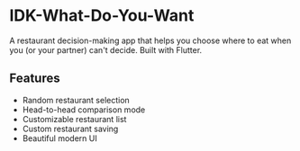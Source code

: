 # IDK-What-Do-You-Want

A restaurant decision-making app that helps you choose where to eat when you (or your partner) can't decide. Built with Flutter.

## Features

- Random restaurant selection
- Head-to-head comparison mode
- Customizable restaurant list
- Custom restaurant saving
- Beautiful modern UI
